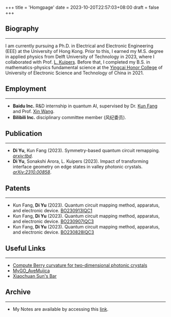+++
title = 'Homgpage'
date = 2023-10-20T22:57:03+08:00
draft = false
+++

## Biography
---
I am currently pursuing a Ph.D. in Electrical and Electronic Engineering (EEE) at the University of Hong Kong. Prior to this, I earned my M.S. degree in applied physics from Delft University of Technology in 2023, where I collaborated with Prof. [L. Kuipers](https://kuiperslab.tudelft.nl/). Before that, I completed my B.S. in mathematics-physics fundamental science at the [Yingcai Honor College](https://www.yingcai.uestc.edu.cn/xygk/xyjj.htm) of University of Electronic Science and Technology of China in 2021.

## Employment
---
+ **Baidu Inc.** R&D internship in quantum AI, supervised by Dr. [Kun Fang](https://scholar.google.com/citations?user=YlfYNwcAAAAJ&hl=en&inst=6173373803492361994&oi=ao) and Prof. [Xin Wang](https://www.xinwang.info/).
+ **Bilibili Inc.** disciplinary committee member (风纪委员).

## Publication
---
+ **Di Yu**, Kun Fang (2023). Symmetry-based quantum circuit remapping. [*arxiv:tbd*](https://arxiv.org/abs/tbd).
+ **Di Yu**, Sonakshi Arora, L. Kuipers (2023). Impact of transforming interface geometry on edge states in valley photonic crystals. [*arXiv:2310.00858*](https://arxiv.org/abs/2310.00858).

## Patents
---
+ Kun Fang, **Di Yu** (2023). Quantum circuit mapping method, apparatus, and electronic device. [BO230913IQC1](patent_link)
+ Kun Fang, **Di Yu** (2023). Quantum circuit mapping method, apparatus, and electronic device. [BO230907IQC3](patent_link)
+ Kun Fang, **Di Yu** (2023). Quantum circuit mapping method, apparatus, and electronic device. [BO230828IQC3](patent_link)

## Useful Links
---
+ [Compute Berry curvature for two-dimensional photonic crystals](https://github.com/nagato-D/Berry-curvature-for-photonic-crystals/releases/tag/v2.0.0)
+ [MyGO_AveMujica](https://space.bilibili.com/1459104794?spm_id_from=333.337.0.0)
+ [Xiaochuan Sun's Bar](https://tieba.baidu.com/f?kw=%E5%AD%99%E7%AC%91%E5%B7%9D&ie=utf-8)

## Archive
---
+ My Notes are available by accessing this [link](https://nagato-D.github.io/Notes/).